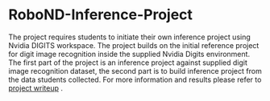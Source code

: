 # RoboND-Inference-Project
The project requires students to initiate their own inference project using Nvidia DIGITS workspace. The project builds on the initial reference project for digit image recognition inside the supplied Nvidia Digits environment.
The first part of the project is an inference project against supplied digit image recognition dataset, the second part is to build inference project from the data students collected. For more information and results please refer to [project writeup](image-classification-clothing.pdf) .
